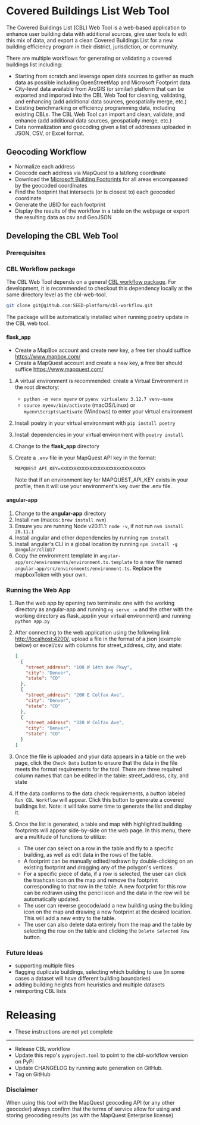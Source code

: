 # Covered Buildings List Web Tool

The Covered Buildings List (CBL) Web Tool is a web-based application to enhance user building data with additional sources, give user tools to edit this mix of data, and export a clean Covered Buildings List for a new building efficiency program in their district, jurisdiction, or community.

There are multiple workflows for generating or validating a covered buildings list including:

- Starting from scratch and leverage open data sources to gather as much data as possible including OpenStreetMap and Microsoft Footprint data
- City-level data available from ArcGIS (or similar) platform that can be exported and imported into the CBL Web Tool for cleaning, validating, and enhancing (add additional data sources, geospatially merge, etc.)
- Existing benchmarking or efficiency programming data, including existing CBLs. The CBL Web Tool can import and clean, validate, and enhance (add additional data sources, geospatially merge, etc.)
- Data normalization and geocoding given a list of addresses uploaded in JSON, CSV, or Excel format.

## Geocoding Workflow

- Normalize each address
- Geocode each address via MapQuest to a lat/long coordinate
- Download the [Microsoft Building Footprints](https://github.com/microsoft/GlobalMLBuildingFootprints/) for all areas encompassed by the geocoded coordinates
- Find the footprint that intersects (or is closest to) each geocoded coordinate
- Generate the UBID for each footprint
- Display the results of the workflow in a table on the webpage or export the resulting data as csv and GeoJSON

## Developing the CBL Web Tool

### Prerequisites

### CBL Workflow package

The CBL Web Tool depends on a general [CBL workflow package](https://github.com/SEED-platform/cbl-workflow). For development, it is recommended to checkout this dependency locally at the same directory level as the cbl-web-tool.

```bash
git clone git@github.com:SEED-platform/cbl-workflow.git
```

The package will be automatically installed when running poetry update in the CBL web tool.

#### flask_app

- Create a MapBox account and create new key, a free tier should suffice <https://www.mapbox.com/>
- Create a MapQuest account and create a new key, a free tier should suffice <https://www.mapquest.com/>

1. A virtual environment is recommended: create a Virtual Environment in the root directory:
   - `python -m venv myenv` or `pyenv virtualenv 3.12.7 venv-name`
   - `source myenv/bin/activate` (macOS/Linux) or `myenv\Scripts\activate` (Windows) to enter your virtual environment
1. Install poetry in your virtual environment with `pip install poetry`
1. Install dependencies in your virtual environment with `poetry install`
1. Change to the **flask_app** directory
1. Create a `.env` file in your MapQuest API key in the format:

   ```dotenv
   MAPQUEST_API_KEY=XXXXXXXXXXXXXXXXXXXXXXXXXXXXXXXX
   ```

   Note that if an environment key for MAPQUEST_API_KEY exists in your profile, then it will use your environment's key over the .env file.

#### angular-app

1. Change to the **angular-app** directory
1. Install `nvm` (macos: `brew install nvm`)
1. Ensure you are running Node v20.11.1: `node -v`, if not run `nvm install 20.11.1`
1. Install angular and other dependencies by running `npm install`
1. Install angular's CLI in a global location by running `npm install -g @angular/cli@17`
1. Copy the environment template in `angular-app/src/environments/environment.ts.template` to a new file named `angular-app/src/environments/environment.ts`. Replace the mapboxToken with your own.

### Running the Web App

1. Run the web app by opening two terminals: one with the working directory as angular-app and running `ng serve -o` and the other with the working directory as flask_app(in your virtual environment) and running `python app.py`
1. After connecting to the web application using the following link <http://localhost:4200/>, upload a file in the format of a json (example below) or excel/csv with columns for street_address, city, and state:

   ```json
   [
     {
       "street_address": "100 W 14th Ave Pkwy",
       "city": "Denver",
       "state": "CO"
     },
     {
       "street_address": "200 E Colfax Ave",
       "city": "Denver",
       "state": "CO"
     },
     {
       "street_address": "320 W Colfax Ave",
       "city": "Denver",
       "state": "CO"
     }
   ]
   ```

1. Once the file is uploaded and your data appears in a table on the web page, click the `Check Data` button to ensure that the data in the file meets the format requirements for the tool.
   There are three required column names that can be edited in the table: street_address, city, and state
1. If the data conforms to the data check requirements, a button labeled `Run CBL Workflow` will appear. Click this button to generate a covered buildings list. Note: it will take some time to generate the list and display it.
1. Once the list is generated, a table and map with highlighted building footprints will appear side-by-side on the web page. In this menu, there are a multitude of functions to utilize:

   - The user can select on a row in the table and fly to a specific building, as well as edit data in the rows of the table.
   - A footprint can be manually edited/redrawn by double-clicking on an existing footprint and dragging any of the polygon's vertices.
   - For a specific piece of data, if a row is selected, the user can click the trashcan icon on the map and remove the footprint corresponding to that row in the table. A new footprint for this row can be redrawn using the pencil icon and the data in the row will be automatically updated.
   - The user can reverse geocode/add a new building using the building icon on the map and drawing a new footprint at the desired location. This will add a new entry to the table.
   - The user can also delete data entirely from the map and the table by selecting the row on the table and clicking the `Delete Selected Row` button.

### Future Ideas

- supporting multiple files
- flagging duplicate buildings, selecting which building to use (in some cases a dataset will have different building boundaries)
- adding building heights from heuristics and multiple datasets
- reimporting CBL lists

# Releasing

- These instructions are not yet complete

---

- Release CBL workflow
- Update this repo's `pyproject.toml` to point to the cbl-workflow version on PyPi
- Update CHANGELOG by running auto generation on GitHub.
- Tag on GitHub

### Disclaimer

When using this tool with the MapQuest geocoding API (or any other geocoder) always confirm that the terms of service allow for using and storing geocoding results (as with the MapQuest Enterprise license)
